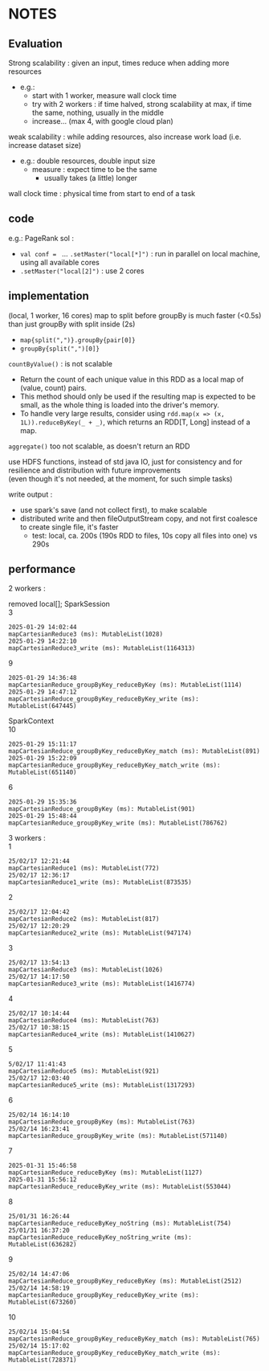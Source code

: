 # NOTES

## Evaluation

Strong scalability : given an input, times reduce when adding more resources  
*	e.g.:
	*	start with 1 worker, measure wall clock time
	*	try with 2 workers : if time halved, strong scalability at max, if time the same, nothing, usually in the middle
	*	increase... (max 4, with google cloud plan)

weak scalability : while adding resources, also increase work load (i.e. increase dataset size)  
*	e.g.: double resources, double input size
	*	measure : expect time to be the same
		*	usually takes (a little) longer

wall clock time : physical time from start to end of a task  


## code

e.g.: PageRank sol :
*	`val conf = ` ... `.setMaster("local[*]")` : run in parallel on local machine, using all available cores  
*	`.setMaster("local[2]")` : use 2 cores  


## implementation

(local, 1 worker, 16 cores) map to split before groupBy is much faster (<0.5s) than just groupBy with split inside (2s)  
*	`map{split(",")}.groupBy{pair[0]}`
*	`groupBy{split(",")[0]}`

`countByValue()` : is not scalable
*	Return the count of each unique value in this RDD as a local map of (value, count) pairs.
*	This method should only be used if the resulting map is expected to be small, as the whole thing is loaded into the driver's memory.
*	To handle very large results, consider using `rdd.map(x => (x, 1L)).reduceByKey(_ + _)`, which returns an RDD[T, Long] instead of a map.

`aggregate()` too not scalable, as doesn't return an RDD  

use HDFS functions, instead of std java IO, just for consistency and for resilience and distribution with future improvements  
(even though it's not needed, at the moment, for such simple tasks)

write output :
*	use spark's save (and not collect first), to make scalable  
*	distributed write and then fileOutputStream copy, and not first coalesce to create single file, it's faster
	*	test: local, ca. 200s (190s RDD to files, 10s copy all files into one) vs 290s

## performance

2 workers :  

removed local[]; SparkSession  
3  
```
2025-01-29 14:02:44
mapCartesianReduce3 (ms): MutableList(1028)
2025-01-29 14:22:10
mapCartesianReduce3_write (ms): MutableList(1164313)
```
9  
```
2025-01-29 14:36:48
mapCartesianReduce_groupByKey_reduceByKey (ms): MutableList(1114)
2025-01-29 14:47:12
mapCartesianReduce_groupByKey_reduceByKey_write (ms): MutableList(647445)
```
SparkContext  
10  
```
2025-01-29 15:11:17
mapCartesianReduce_groupByKey_reduceByKey_match (ms): MutableList(891)
2025-01-29 15:22:09
mapCartesianReduce_groupByKey_reduceByKey_match_write (ms): MutableList(651140)
```
6
```
2025-01-29 15:35:36
mapCartesianReduce_groupByKey (ms): MutableList(901)
2025-01-29 15:48:44
mapCartesianReduce_groupByKey_write (ms): MutableList(786762)
```
3 workers :  
1
```
25/02/17 12:21:44
mapCartesianReduce1 (ms): MutableList(772)
25/02/17 12:36:17
mapCartesianReduce1_write (ms): MutableList(873535)
```
2
```
25/02/17 12:04:42
mapCartesianReduce2 (ms): MutableList(817)
25/02/17 12:20:29
mapCartesianReduce2_write (ms): MutableList(947174)
```
3
```
25/02/17 13:54:13
mapCartesianReduce3 (ms): MutableList(1026)
25/02/17 14:17:50
mapCartesianReduce3_write (ms): MutableList(1416774)
```
4
```
25/02/17 10:14:44
mapCartesianReduce4 (ms): MutableList(763)
25/02/17 10:38:15
mapCartesianReduce4_write (ms): MutableList(1410627)
```
5
```
5/02/17 11:41:43
mapCartesianReduce5 (ms): MutableList(921)
25/02/17 12:03:40
mapCartesianReduce5_write (ms): MutableList(1317293)
```
6
```
25/02/14 16:14:10
mapCartesianReduce_groupByKey (ms): MutableList(763)
25/02/14 16:23:41
mapCartesianReduce_groupByKey_write (ms): MutableList(571140)
```
7
```
2025-01-31 15:46:58 
mapCartesianReduce_reduceByKey (ms): MutableList(1127)
2025-01-31 15:56:12
mapCartesianReduce_reduceByKey_write (ms): MutableList(553044)
```
8
```
25/01/31 16:26:44
mapCartesianReduce_reduceByKey_noString (ms): MutableList(754)
25/01/31 16:37:20
mapCartesianReduce_reduceByKey_noString_write (ms): MutableList(636282)
```
9
```
25/02/14 14:47:06
mapCartesianReduce_groupByKey_reduceByKey (ms): MutableList(2512)
25/02/14 14:58:19
mapCartesianReduce_groupByKey_reduceByKey_write (ms): MutableList(673260)
```
10
```
25/02/14 15:04:54
mapCartesianReduce_groupByKey_reduceByKey_match (ms): MutableList(765)
25/02/14 15:17:02
mapCartesianReduce_groupByKey_reduceByKey_match_write (ms): MutableList(728371)
```

